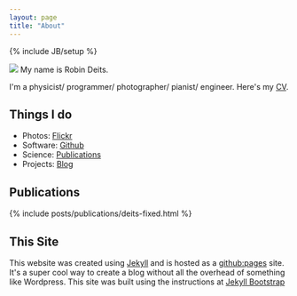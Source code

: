```yaml
---
layout: page
title: "About"
---
```

{% include JB/setup %}

<img src="http://www.gravatar.com/avatar/1ae757387e4f961dca8e5dc91fb83d57?s=250" style="" />
My name is Robin Deits.

I'm a physicist/ programmer/ photographer/ pianist/ engineer. 
Here's my [CV](/assets/Robin_Deits_CV.pdf).

## Things I do
* Photos: [Flickr](http://www.flickr.com/photos/26769928@N02/)
* Software: [Github](https://github.com/rdeits)
* Science: [Publications](#publications)
* Projects: [Blog](../..)

## Publications
{% include posts/publications/deits-fixed.html %}


## This Site
This website was created using [Jekyll](https://github.com/mojombo/jekyll/) and is hosted as a [github:pages](http://pages.github.com/) site. It's a super cool way to create a blog without all the overhead of something like Wordpress. This site was built using the instructions at [Jekyll Bootstrap](http://jekyllbootstrap.com/usage/jekyll-quick-start.html)
